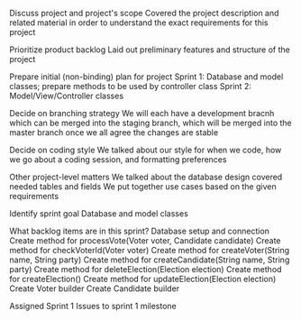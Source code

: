 Discuss project and project's scope
    Covered the project description and related material in order to understand the exact requirements for this project
    
Prioritize product backlog
    Laid out preliminary features and structure of the project
    
Prepare initial (non-binding) plan for project
    Sprint 1: Database and model classes; prepare methods to be used by controller class
    Sprint 2: Model/View/Controller classes
    
Decide on branching strategy
    We will each have a development bracnh which can be merged into the staging branch, which will be merged into the master branch once we all agree the changes are stable
    
Decide on coding style
    We talked about our style for when we code, how we go about a coding session, and formatting preferences

Other project-level matters
    We talked about the database design
        covered needed tables and fields
    We put together use cases based on the given requirements
    
Identify sprint goal
    Database and model classes
    
What backlog items are in this sprint?
    Database setup and connection
    Create method for processVote(Voter voter, Candidate candidate)
    Create method for checkVoterId(Voter voter)
    Create method for createVoter(String name, String party)
    Create method for createCandidate(String name, String party)
    Create method for deleteElection(Election election)
    Create method for createElection(<inputs>)
    Create method for updateElection(Election election)
    Create Voter builder
    Create Candidate builder

Assigned Sprint 1 Issues to sprint 1 milestone